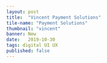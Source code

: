 ```yaml
---
layout: post
title:  "Vincent Payment Solutions"
tile-name: "Payment Solutions"
thumbnail: "vincent"
banner: New
date:   2019-10-30
tags: digital UI UX
published: false
---
```

